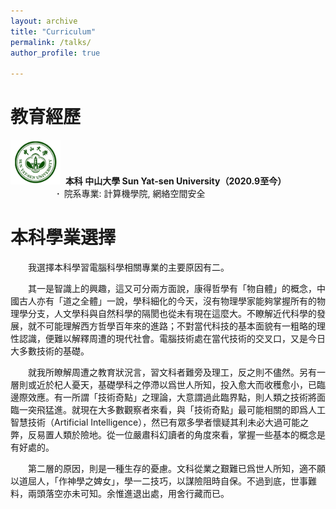 ```yaml
---
layout: archive
title: "Curriculum"
permalink: /talks/
author_profile: true

---
```


教育經歷
======

<a href="https://www.sysu.edu.cn/"><img src='/images/SYSU_logo.jpeg' alt="中山大學" width="80px" /></a>&nbsp;  **本科 中山大學 Sun Yat-sen University（2020.9至今）**  
　&emsp;&emsp;&emsp;&emsp; **·**&ensp;院系專業: 計算機學院, 網絡空間安全

本科學業選擇
======

&emsp;&emsp;我選擇本科學習電腦科學相關專業的主要原因有二。

&emsp;&emsp;其一是智識上的興趣，這又可分兩方面說，康得哲學有「物自體」的概念，中國古人亦有「道之全體」一說，學科細化的今天，沒有物理學家能夠掌握所有的物理學分支，人文學科與自然科學的隔閡也從未有現在這麼大。不瞭解近代科學的發展，就不可能理解西方哲學百年來的進路；不對當代科技的基本面貌有一粗略的理性認識，便難以解釋周遭的現代社會。電腦技術處在當代技術的交叉口，又是今日大多數技術的基礎。

&emsp;&emsp;就我所瞭解周遭之教育狀況言，習文科者難旁及理工，反之則不儘然。另有一層則或近於杞人憂天，基礎學科之停滯以爲世人所知，投入愈大而收穫愈小，已臨邊際效應。有一所謂「技術奇點」之理論，大意謂過此臨界點，則人類之技術將面臨一突飛猛進。就現在大多數觀察者來看，與「技術奇點」最可能相關的即爲人工智慧技術（Artificial Intelligence），然已有眾多學者懷疑其利未必大過可能之弊，反易置人類於險地。從一位嚴肅科幻讀者的角度來看，掌握一些基本的概念是有好處的。

&emsp;&emsp;第二層的原因，則是一種生存的憂慮。文科從業之艱難已爲世人所知，適不願以道屈人，「作神學之婢女」，學一二技巧，以謀險阻時自保。不過到底，世事難料，兩頭落空亦未可知。余惟進退出處，用舍行藏而已。




